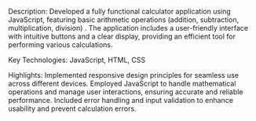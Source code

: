 Description: Developed a fully functional calculator application using JavaScript, featuring basic arithmetic operations (addition, subtraction, multiplication, division) . The application includes a user-friendly interface with intuitive buttons and a clear display, providing an efficient tool for performing various calculations.

Key Technologies: JavaScript, HTML, CSS

Highlights: Implemented responsive design principles for seamless use across different devices. Employed JavaScript to handle mathematical operations and manage user interactions, ensuring accurate and reliable performance. Included error handling and input validation to enhance usability and prevent calculation errors.
